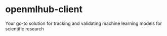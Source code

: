 # openmlhub-client
Your go-to solution for tracking and validating machine learning models for scientific research
